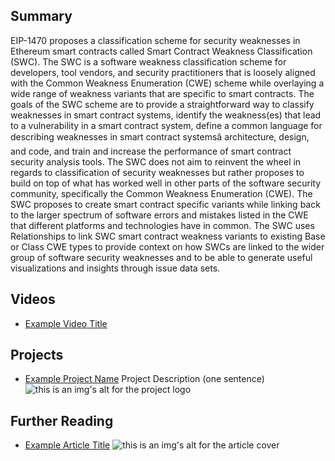 ## Summary

EIP-1470 proposes a classification scheme for security weaknesses in Ethereum smart contracts called Smart Contract Weakness Classification (SWC). The SWC is a software weakness classification scheme for developers, tool vendors, and security practitioners that is loosely aligned with the Common Weakness Enumeration (CWE) scheme while overlaying a wide range of weakness variants that are specific to smart contracts. The goals of the SWC scheme are to provide a straightforward way to classify weaknesses in smart contract systems, identify the weakness(es) that lead to a vulnerability in a smart contract system, define a common language for describing weaknesses in smart contract systemsâ architecture, design, and code, and train and increase the performance of smart contract security analysis tools. The SWC does not aim to reinvent the wheel in regards to classification of security weaknesses but rather proposes to build on top of what has worked well in other parts of the software security community, specifically the Common Weakness Enumeration (CWE). The SWC proposes to create smart contract specific variants while linking back to the larger spectrum of software errors and mistakes listed in the CWE that different platforms and technologies have in common. The SWC uses Relationships to link SWC smart contract weakness variants to existing Base or Class CWE types to provide context on how SWCs are linked to the wider group of software security weaknesses and to be able to generate useful visualizations and insights through issue data sets.

## Videos

- [Example Video Title](https://www.youtube.com/watch?v=TDGq4aeevgY)

## Projects

- [Example Project Name](https://xxxx.xxx/xxxxx) Project Description (one sentence) ![this is an img's alt for the project logo](https://xxxx.xxx/project-logo.xxx)

## Further Reading

- [Example Article Title](https://xxxx.xxx/xxxxx) ![this is an img's alt for the article cover](https://xxxx.xxx/article-cover.xxx)
